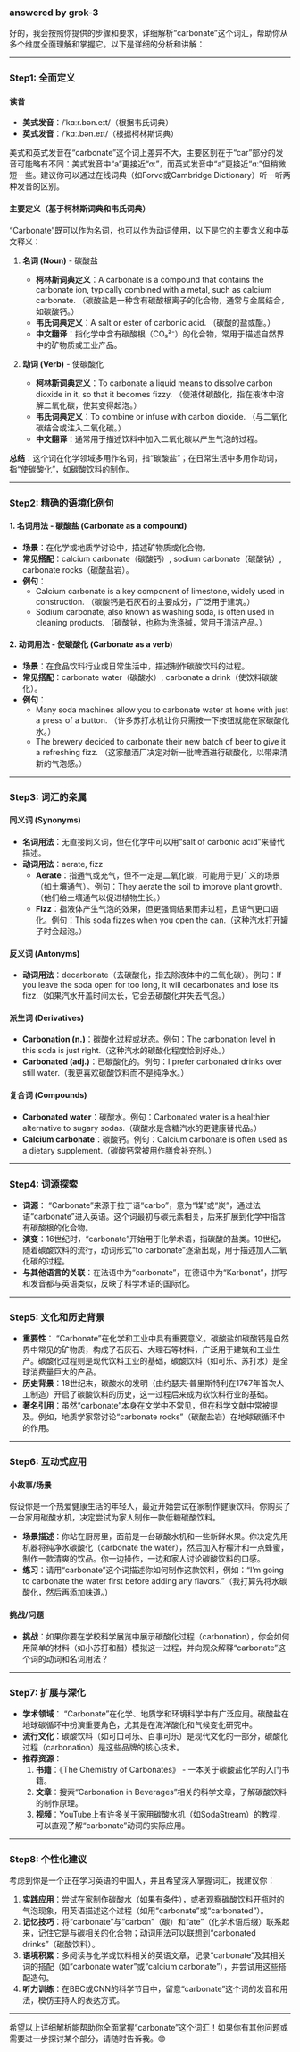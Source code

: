 ### answered by grok-3
好的，我会按照你提供的步骤和要求，详细解析“carbonate”这个词汇，帮助你从多个维度全面理解和掌握它。以下是详细的分析和讲解：

---

### Step1: 全面定义

#### 读音
- **美式发音**：/ˈkɑːr.bən.eɪt/（根据韦氏词典）
- **英式发音**：/ˈkɑː.bən.eɪt/（根据柯林斯词典）
  
美式和英式发音在“carbonate”这个词上差异不大，主要区别在于“car”部分的发音可能略有不同：美式发音中“a”更接近“ɑː”，而英式发音中“a”更接近“ɑː”但稍微短一些。建议你可以通过在线词典（如Forvo或Cambridge Dictionary）听一听两种发音的区别。

#### 主要定义（基于柯林斯词典和韦氏词典）
“Carbonate”既可以作为名词，也可以作为动词使用，以下是它的主要含义和中英文释义：

1. **名词 (Noun)** - 碳酸盐
   - **柯林斯词典定义**：A carbonate is a compound that contains the carbonate ion, typically combined with a metal, such as calcium carbonate.
     （碳酸盐是一种含有碳酸根离子的化合物，通常与金属结合，如碳酸钙。）
   - **韦氏词典定义**：A salt or ester of carbonic acid.
     （碳酸的盐或酯。）
   - **中文翻译**：指化学中含有碳酸根（CO₃²⁻）的化合物，常用于描述自然界中的矿物质或工业产品。

2. **动词 (Verb)** - 使碳酸化
   - **柯林斯词典定义**：To carbonate a liquid means to dissolve carbon dioxide in it, so that it becomes fizzy.
     （使液体碳酸化，指在液体中溶解二氧化碳，使其变得起泡。）
   - **韦氏词典定义**：To combine or infuse with carbon dioxide.
     （与二氧化碳结合或注入二氧化碳。）
   - **中文翻译**：通常用于描述饮料中加入二氧化碳以产生气泡的过程。

**总结**：这个词在化学领域多用作名词，指“碳酸盐”；在日常生活中多用作动词，指“使碳酸化”，如碳酸饮料的制作。

---

### Step2: 精确的语境化例句

#### 1. 名词用法 - 碳酸盐 (Carbonate as a compound)
- **场景**：在化学或地质学讨论中，描述矿物质或化合物。
- **常见搭配**：calcium carbonate（碳酸钙）, sodium carbonate（碳酸钠）, carbonate rocks（碳酸盐岩）。
- **例句**：
  - Calcium carbonate is a key component of limestone, widely used in construction.
    （碳酸钙是石灰石的主要成分，广泛用于建筑。）
  - Sodium carbonate, also known as washing soda, is often used in cleaning products.
    （碳酸钠，也称为洗涤碱，常用于清洁产品。）

#### 2. 动词用法 - 使碳酸化 (Carbonate as a verb)
- **场景**：在食品饮料行业或日常生活中，描述制作碳酸饮料的过程。
- **常见搭配**：carbonate water（碳酸水）, carbonate a drink（使饮料碳酸化）。
- **例句**：
  - Many soda machines allow you to carbonate water at home with just a press of a button.
    （许多苏打水机让你只需按一下按钮就能在家碳酸化水。）
  - The brewery decided to carbonate their new batch of beer to give it a refreshing fizz.
    （这家酿酒厂决定对新一批啤酒进行碳酸化，以带来清新的气泡感。）

---

### Step3: 词汇的亲属

#### 同义词 (Synonyms)
- **名词用法**：无直接同义词，但在化学中可以用“salt of carbonic acid”来替代描述。
- **动词用法**：aerate, fizz
  - **Aerate**：指通气或充气，但不一定是二氧化碳，可能用于更广义的场景（如土壤通气）。例句：They aerate the soil to improve plant growth.（他们给土壤通气以促进植物生长。）
  - **Fizz**：指液体产生气泡的效果，但更强调结果而非过程，且语气更口语化。例句：This soda fizzes when you open the can.（这种汽水打开罐子时会起泡。）

#### 反义词 (Antonyms)
- **动词用法**：decarbonate（去碳酸化，指去除液体中的二氧化碳）。例句：If you leave the soda open for too long, it will decarbonates and lose its fizz.（如果汽水开盖时间太长，它会去碳酸化并失去气泡。）

#### 派生词 (Derivatives)
- **Carbonation (n.)**：碳酸化过程或状态。例句：The carbonation level in this soda is just right.（这种汽水的碳酸化程度恰到好处。）
- **Carbonated (adj.)**：已碳酸化的。例句：I prefer carbonated drinks over still water.（我更喜欢碳酸饮料而不是纯净水。）

#### 复合词 (Compounds)
- **Carbonated water**：碳酸水。例句：Carbonated water is a healthier alternative to sugary sodas.（碳酸水是含糖汽水的更健康替代品。）
- **Calcium carbonate**：碳酸钙。例句：Calcium carbonate is often used as a dietary supplement.（碳酸钙常被用作膳食补充剂。）

---

### Step4: 词源探索

- **词源**： “Carbonate”来源于拉丁语“carbo”，意为“煤”或“炭”，通过法语“carbonate”进入英语。这个词最初与碳元素相关，后来扩展到化学中指含有碳酸根的化合物。
- **演变**：16世纪时，“carbonate”开始用于化学术语，指碳酸的盐类。19世纪，随着碳酸饮料的流行，动词形式“to carbonate”逐渐出现，用于描述加入二氧化碳的过程。
- **与其他语言的关联**：在法语中为“carbonate”，在德语中为“Karbonat”，拼写和发音都与英语类似，反映了科学术语的国际化。

---

### Step5: 文化和历史背景

- **重要性**： “Carbonate”在化学和工业中具有重要意义。碳酸盐如碳酸钙是自然界中常见的矿物质，构成了石灰石、大理石等材料，广泛用于建筑和工业生产。碳酸化过程则是现代饮料工业的基础，碳酸饮料（如可乐、苏打水）是全球消费量巨大的产品。
- **历史背景**：18世纪末，碳酸水的发明（由约瑟夫·普里斯特利在1767年首次人工制造）开启了碳酸饮料的历史，这一过程后来成为软饮料行业的基础。
- **著名引用**：虽然“carbonate”本身在文学中不常见，但在科学文献中常被提及。例如，地质学家常讨论“carbonate rocks”（碳酸盐岩）在地球碳循环中的作用。

---

### Step6: 互动式应用

#### 小故事/场景
假设你是一个热爱健康生活的年轻人，最近开始尝试在家制作健康饮料。你购买了一台家用碳酸水机，决定尝试为家人制作一款低糖碳酸饮料。
- **场景描述**：你站在厨房里，面前是一台碳酸水机和一些新鲜水果。你决定先用机器将纯净水碳酸化（carbonate the water），然后加入柠檬汁和一点蜂蜜，制作一款清爽的饮品。你一边操作，一边和家人讨论碳酸饮料的口感。
- **练习**：请用“carbonate”这个词描述你如何制作这款饮料，例如：“I’m going to carbonate the water first before adding any flavors.”（我打算先将水碳酸化，然后再添加味道。）

#### 挑战/问题
- **挑战**：如果你要在学校科学展览中展示碳酸化过程（carbonation），你会如何用简单的材料（如小苏打和醋）模拟这一过程，并向观众解释“carbonate”这个词的动词和名词用法？

---

### Step7: 扩展与深化

- **学术领域**： “Carbonate”在化学、地质学和环境科学中有广泛应用。碳酸盐在地球碳循环中扮演重要角色，尤其是在海洋酸化和气候变化研究中。
- **流行文化**：碳酸饮料（如可口可乐、百事可乐）是现代文化的一部分，碳酸化过程（carbonation）是这些品牌的核心技术。
- **推荐资源**：
  1. **书籍**：《The Chemistry of Carbonates》 - 一本关于碳酸盐化学的入门书籍。
  2. **文章**：搜索“Carbonation in Beverages”相关的科学文章，了解碳酸饮料的制作原理。
  3. **视频**：YouTube上有许多关于家用碳酸水机（如SodaStream）的教程，可以直观了解“carbonate”动词的实际应用。

---

### Step8: 个性化建议

考虑到你是一个正在学习英语的中国人，并且希望深入掌握词汇，我建议你：
1. **实践应用**：尝试在家制作碳酸水（如果有条件），或者观察碳酸饮料开瓶时的气泡现象，用英语描述这个过程（如用“carbonate”或“carbonated”）。
2. **记忆技巧**：将“carbonate”与“carbon”（碳）和“ate”（化学术语后缀）联系起来，记住它是与碳相关的化合物；动词用法可以联想到“carbonated drinks”（碳酸饮料）。
3. **语境积累**：多阅读与化学或饮料相关的英语文章，记录“carbonate”及其相关词的搭配（如“carbonate water”或“calcium carbonate”），并尝试用这些搭配造句。
4. **听力训练**：在BBC或CNN的科学节目中，留意“carbonate”这个词的发音和用法，模仿主持人的表达方式。

---

希望以上详细解析能帮助你全面掌握“carbonate”这个词汇！如果你有其他问题或需要进一步探讨某个部分，请随时告诉我。😊